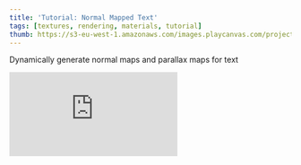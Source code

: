 ```yaml
---
title: 'Tutorial: Normal Mapped Text'
tags: [textures, rendering, materials, tutorial]
thumb: https://s3-eu-west-1.amazonaws.com/images.playcanvas.com/projects/12/371210/C1FNWI-image-75.jpg
---
```


Dynamically generate normal maps and parallax maps for text

<div className="iframe-container">
    <iframe loading="lazy" src="https://playcanv.as/p/MbMb81DM/" title="Tutorial: Normal Mapped Text" webkitallowfullscreen="true" mozallowfullscreen="true" allow="autoplay" allowfullscreen="true" allowvr="" scrolling="no" frameborder="0" />
</div>

